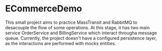 ECommerceDemo
=============

This small project aims to practice MassTransit and RabbitMQ to desacouple the flow of some operations.
At this stage, it has two main service OrderService and BillingService which interact througha message queue. 
Currently, the project doesn't have a configured persistence layer, as the interactions are performed with mocks entities. 
